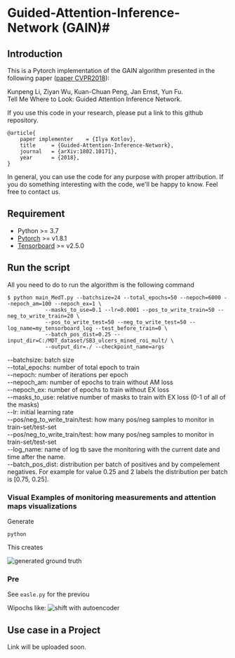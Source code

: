 
# Guided-Attention-Inference-Network (GAIN)#

## Introduction ##

This is a Pytorch implementation of the GAIN algorithm presented in the following paper ([paper CVPR2018](https://arxiv.org/abs/1802.10171)):

Kunpeng Li, Ziyan Wu, Kuan-Chuan Peng, Jan Ernst, Yun Fu.  
Tell Me Where to Look: Guided Attention Inference Network.

If you use this code in your research, please put a link to this github repository.
```
@article{
	paper implementer    = {Ilya Kotlov},
	title     = {Guided-Attention-Inference-Network},
	journal   = {arXiv:1802.10171},
	year      = {2018},
}
```

In general, you can use the code for any purpose with proper attribution. If you do something interesting with the code, we'll be happy to know. Feel free to contact us.

## Requirement ##

* Python >= 3.7
* [Pytorch](http://pytorch.org/) >= v1.8.1
* [Tensorboard](https://www.tensorflow.org/tensorboard) >= v2.5.0

## Run the script ##

All you need to do to run the algorithm is the following command

```
$ python main_MedT.py --batchsize=24 --total_epochs=50 --nepoch=6000 --nepoch_am=100 --nepoch_ex=1 \
			--masks_to_use=0.1 --lr=0.0001 --pos_to_write_train=50 --neg_to_write_train=20 \
			--pos_to_write_test=50 --neg_to_write_test=50 --log_name=my_tensorboard_log --test_before_train=0 \
			--batch_pos_dist=0.25 --input_dir=C:/MDT_dataset/SB3_ulcers_mined_roi_mult/ \
			--output_dir=./ --checkpoint_name=args
```
--batchsize: batch size <br/>
--total_epochs: number of total epoch to train <br/>
--nepoch: number of iterations per epoch <br/>
--nepoch_am: number of epochs to train without AM loss <br/>
--nepoch_ex: number of epochs to train without EX loss <br/>
--masks_to_use: relative number of masks to train with EX loss (0-1 of all of the masks) <br/>
--lr: initial learning rate <br/>
--pos/neg_to_write_train/test: how many pos/neg samples to monitor in train-set/test-set <br/>
--pos/neg_to_write_train/test: how many pos/neg samples to monitor in train-set/test-set <br/>
--log_name: name of log tb save the monitoring with the current date and time after the name.<br/>
--batch_pos_dist: distribution per batch of positives and by compelement negatives. For example for value 0.25 and 2 labels the distribution per batch is [0.75, 0.25].<br/>

### Visual Examples of monitoring measurements and attention maps visualizations ###

Generate
```
python 
```
This creates 

![generated ground truth](https://i.imgur.com/Hx.png)


### Pre ###

See `easle.py` for the previou


Wipochs like:
![shift with autoencoder](https://i.imgur.com/M1.gif)


## Use case in a Project ##
Link will be uploaded soon.